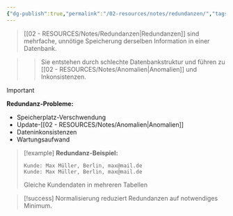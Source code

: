 ```yaml
---
{"dg-publish":true,"permalink":"/02-resources/notes/redundanzen/","tags":["datenbank/design","qualitaetssicherung/daten","AP2025/verstaerkt"],"noteIcon":"","updated":"2025-09-16T16:45:03.241+02:00"}
---
```



>[[02 - RESOURCES/Notes/Redundanzen\|Redundanzen]] sind mehrfache, unnötige Speicherung derselben Information in einer Datenbank.

>>Sie entstehen durch schlechte Datenbankstruktur und führen zu [[02 - RESOURCES/Notes/Anomalien\|Anomalien]] und Inkonsistenzen.

>[!important] 
>**Redundanz-Probleme:**
>- Speicherplatz-Verschwendung
>- Update-[[02 - RESOURCES/Notes/Anomalien\|Anomalien]]
>- Dateninkonsistenzen
>- Wartungsaufwand

>[!example] 
>**Redundanz-Beispiel:**
>```
>Kunde: Max Müller, Berlin, max@mail.de
>Kunde: Max Müller, Berlin, max@mail.de
>```
>Gleiche Kundendaten in mehreren Tabellen

>[!success] 
>Normalisierung reduziert Redundanzen auf notwendiges Minimum.